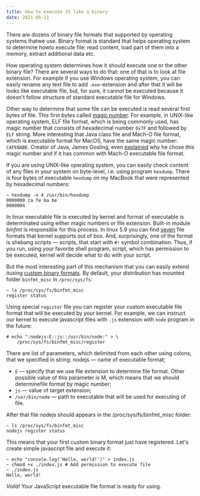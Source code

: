 ```yaml
---
title: How to execute JS like a binary
date: 2021-05-11
---
```

There are dozens of binary file formats that supported by operating systems thatwe use. Binary format is standard that helps operating system to determine howto execute file: read content, load part of them into a memory, extract additional data etc.

How operating system determines how it should execute one or the other binary file? There are several ways to do that: one of that is to look at file extension. For example if you use Windows operating system, you can easily rename any text file to add `.exe`-extension and after that it will be looks like executable file, but, for sure, it cannot be executed because it doesn't follow structure of standard executable file for Windows.

Other way to determine that some file can be executed is read several first bytes of file. This first bytes called <a href="https://en.wikipedia.org/wiki/Magic_number_(programming)#In_files" target="_blank">magic number</a>. For example, in UNIX-like operating system, ELF file format, which is being commonly used, has magic number that consists of hexadecimal number `0x7F` and followed by `ELF` string. More interesting that Java class file and Mach-O file format, which is executable format for MacOS, have the same magic number: `CAFEBABE`. Creator of Java, James Gosling, even <a href="http://radio-weblogs.com/0100490/2003/01/28.html" target="_blank">explained</a> why he chose this magic number and if it has common with Mach-O executable file format.

If you are using UNIX-like operating system, you can easily check content of any files in your system on byte-level, i.e. using program `hexdump`. There is four bytes of executable `hexdump` on my MacBook that were represented by hexadecimal numbers:

```
~ hexdump -n 4 /usr/bin/hexdump
0000000 ca fe ba be
0000004
```

In linux executable file is executed by kernel and format of executable is determinated using either magic numbers or file extension. Built-in module _binfmt_ is responsible for this process. In linux 5.9 you can find <a href="https://git.kernel.org/pub/scm/linux/kernel/git/stable/linux.git/tree/fs?h=linux-5.9.y" target="_blank">seven</a> file formats that kernel supports out of box. And, surprisingly, one of the format is shebang scripts — scripts, that start with `#!` symbol combination. Thus, if you run, using your favorite shell program, script, which has permission to be executed, kernel will decide what to do with your script.

But the most interesting part of this mechanism that you can easily extend itusing <a href="https://www.kernel.org/doc/html/latest/admin-guide/binfmt-misc.html" target="_blank">custom binary formats</a>. By default, your distribution has mounted folder `binfmt_misc` in `/proc/sys/fs`:

```
~ ls /proc/sys/fs/binfmt_misc
register status
```

Using special `register` file you can register your custom executable file format that will be executed by your kernel. For example, we can instruct our kernel to execute javascript files with `.js` extension with `node` program in the future:

```
# echo ":nodejs:E::js::/usr/bin/node:" > \
	/proc/sys/fs/binfmt_misc/register
```

There are list of parameters, which delimited from each other using colons, that we specified in string:
nodejs — name of executable format;

- `E` — specify that we use file extension to determine file format. Other possible value of this parameter is M, which means that we should determinefile format by magic number;
- `js` — value of target extension;
- `/usr/bin/node` — path to executable that will be used for executing of file.

After that file nodejs should appears in the /proc/sys/fs/binfmt_misc folder:

```
~ ls /proc/sys/fs/binfmt_misc
nodejs register status
```

This means that your first custom binary format just have registered. Let's create simple javascript file and execute it:

```
~ echo "console.log('Hello, world!')" > index.js
~ chmod +x ./index.js # Add permission to execute file
~ ./index.js
Hello, world!
```

_Voilà_! Your JavaScript executable file format is ready for using.
